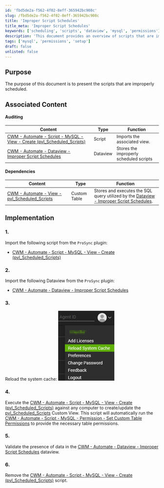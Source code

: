 ```yaml
---
id: 'fbd5de2a-f562-4f02-8eff-365942bc908c'
slug: /fbd5de2a-f562-4f02-8eff-365942bc908c
title: 'Improper Script Schedules'
title_meta: 'Improper Script Schedules'
keywords: ['scheduling', 'scripts', 'dataview', 'mysql', 'permissions']
description: 'This document provides an overview of scripts that are improperly scheduled within ConnectWise Automate, including associated content, dependencies, and implementation steps for resolving the issue.'
tags: ['mysql', 'permissions', 'setup']
draft: false
unlisted: false
---
```


## Purpose

The purpose of this document is to present the scripts that are improperly scheduled.

## Associated Content

#### Auditing

| Content                                                                                                   | Type      | Function                                       |
|-----------------------------------------------------------------------------------------------------------|-----------|------------------------------------------------|
| [CWM - Automate - Script - MySQL - View - Create (pvl_Scheduled_Scripts)](<../cwa/scripts/MySQL - View - Create (pvl_Scheduled_Scripts).md>) | Script    | Imports the associated view.                   |
| [CWM - Automate - Dataview - Improper Script Schedules](<../cwa/dataviews/Improper Script Schedules.md>) | Dataview  | Stores the improperly scheduled scripts        |

#### Dependencies

| Content                                                                                                   | Type          | Function                                                                                                    |
|-----------------------------------------------------------------------------------------------------------|---------------|-------------------------------------------------------------------------------------------------------------|
| [CWM - Automate - View - pvl_Scheduled_Scripts](<../cwa/views/pvl_Scheduled_Scripts.md>)         | Custom Table  | Stores and executes the SQL query utilized by the [Dataview - Improper Script Schedules](<../cwa/dataviews/Improper Script Schedules.md>). |

## Implementation

### 1.
Import the following script from the `ProSync` plugin:
- [CWM - Automate - Script - MySQL - View - Create (pvl_Scheduled_Scripts)](<../cwa/scripts/MySQL - View - Create (pvl_Scheduled_Scripts).md>)

### 2.
Import the following Dataview from the `ProSync` plugin:
- [CWM - Automate - Dataview - Improper Script Schedules](<../cwa/dataviews/Improper Script Schedules.md>)

### 3.
Reload the system cache:
![Reload Cache](../../static/img/Improper-Script-Schedules/image_1.png)

### 4.
Execute the [CWM - Automate - Script - MySQL - View - Create (pvl_Scheduled_Scripts)](<../cwa/scripts/MySQL - View - Create (pvl_Scheduled_Scripts).md>) against any computer to create/update the [pvl_Scheduled_Scripts](<../cwa/views/pvl_Scheduled_Scripts.md>) Custom View. This script will automatically run the [CWM - Automate - Script - MySQL - Permission - Set Custom Table Permissions](<../cwa/scripts/MySQL - Permission - Set Custom Table Permissions.md>) to provide the necessary table permissions.

### 5.
Validate the presence of data in the [CWM - Automate - Dataview - Improper Script Schedules](<../cwa/dataviews/Improper Script Schedules.md>) dataview.

### 6.
Remove the [CWM - Automate - Script - MySQL - View - Create (pvl_Scheduled_Scripts)](<../cwa/scripts/MySQL - View - Create (pvl_Scheduled_Scripts).md>) script.




